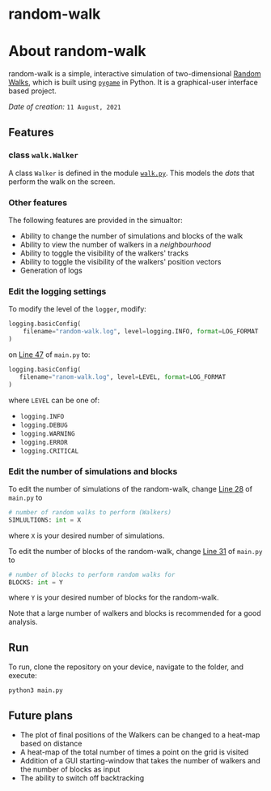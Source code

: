 # random-walk

# About random-walk

random-walk is a simple, interactive simulation of two-dimensional [Random Walks](https://en.wikipedia.org/wiki/Random_walk), which is built using [`pygame`](https://www.pygame.org/docs/) in Python. It is a graphical-user interface based project. 

*Date of creation:* `11 August, 2021`

## Features

### class `walk.Walker`

A class `Walker` is defined in the module [`walk.py`](https://github.com/divyajeettt/random-walk/blob/main/walk.py). This models the *dots* that perform the walk on the screen.

### Other features

The following features are provided in the simualtor:

- Ability to change the number of simulations and blocks of the walk
- Ability to view the number of walkers in a *neighbourhood*
- Ability to toggle the visibility of the walkers' tracks
- Ability to toggle the visibility of the walkers' position vectors
- Generation of logs

### Edit the logging settings

To modify the level of the `logger`, modify:

```python
logging.basicConfig(
    filename="random-walk.log", level=logging.INFO, format=LOG_FORMAT
)
```

 on [Line 47](https://github.com/divyajeettt/random-walk/blob/8990397adde141d6f2243ee544b0aa9b07fb2ad0/main.py#L47) of `main.py` to:
 
 ```python
logging.basicConfig(
    filename="ranom-walk.log", level=LEVEL, format=LOG_FORMAT
)
 ```
 
 where `LEVEL` can be one of:
 - `logging.INFO`
 - `logging.DEBUG`
 - `logging.WARNING`
 - `logging.ERROR`
 - `logging.CRITICAL`

### Edit the number of simulations and blocks

To edit the number of simulations of the random-walk, change [Line 28](https://github.com/divyajeettt/random-walk/blob/8990397adde141d6f2243ee544b0aa9b07fb2ad0/main.py#L28) of `main.py` to

```python
# number of random walks to perform (Walkers)
SIMLULTIONS: int = X
```

where `X` is your desired number of simulations.

To edit the number of blocks of the random-walk, change [Line 31](https://github.com/divyajeettt/random-walk/blob/8990397adde141d6f2243ee544b0aa9b07fb2ad0/main.py#L31) of `main.py` to

```python
# number of blocks to perform random walks for
BLOCKS: int = Y
```

where `Y` is your desired number of blocks for the random-walk.

Note that a large number of walkers and blocks is recommended for a good analysis.

## Run

To run, clone the repository on your device, navigate to the folder, and execute:

```
python3 main.py
```

## Future plans

- The plot of final positions of the Walkers can be changed to a heat-map based on distance
- A heat-map of the total number of times a point on the grid is visited
- Addition of a GUI starting-window that takes the number of walkers and the number of blocks as input
- The ability to switch off backtracking
